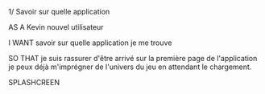 1/ Savoir sur quelle application 

AS A Kevin nouvel utilisateur

I WANT savoir sur quelle application je me trouve

SO THAT je suis rassurer d'être arrivé sur la première page de l'application
je peux déjà m'imprégner de l'univers du jeu en attendant le chargement. 

SPLASHCREEN
